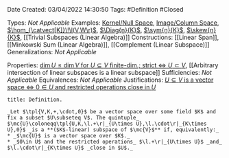 <br />
<br />

Date Created: 03/04/2022 14:30:50
Tags: #Definition #Closed

Types: _Not Applicable_
Examples: [Kernel$\slash$Null Space](Kernel.md), [Image$\slash$Column Space](Image%20(Linear%20Map).md), [$\hom_{\catvect[K]}\!\l(V,W\r)$](Vector%20Space%20of%20Linear%20Maps.md), [$\Diag{n}{K}$](Vector%20Space%20of%20Diagonal%20Matrices.md), [$\sym{n}{K}$](Vector%20Space%20of%20Symmetric%20Matrices.md), [$\skew{n}{K}$](Vector%20Space%20of%20Skew-symmetric%20Matrices.md), [[Trivial Subspaces (Linear Algebra)]]
Constructions: [[Linear Span]], [[Minkowski Sum (Linear Algebra)]], [[Complement (Linear Subspace)]]
Generalizations: _Not Applicable_

Properties: [$\dim U\leq\dim V$ for $U\subseteq V$ finite-dim.; strict $\Leftrightarrow$ $U\subset V$](Dimension%20of%20subspace%20less%20than%20dimension%20of%20vector%20space%20(finite-dim.;%20strict%20iff%20proper).md), [[Arbitrary intersection of linear subspaces is a linear subspace]]
Sufficiencies: _Not Applicable_
Equivalences: _Not Applicable_
Justifications: [$U\subseteq V$ is a vector space $\Leftrightarrow$ $0\in U$ and restricted operations close in $U$](Linear%20subspace%20iff%20closed%20under%20linear%20combination.md)

``` ad-Definition
title: Definition.

_Let $\tpl{V,K,+,\cdot,0}$ be a vector space over some field $K$ and fix a subset $U\subseteq V$. The quintuple_ $\mc{U}\coloneqq\tpl{U,K,\l.+\r|_{U\times U},\l.\cdot\r|_{K\times U},0}$ _is a **($K$-linear) subspace of $\mc{V}$** if, equivalently:_
* _$\mc{U}$ is a vector space over $K$._
* _$0\in U$ and the restricted operations_ $\l.+\r|_{U\times U}$ _and_ $\l.\cdot\r|_{K\times U}$ _close in $U$._

```
